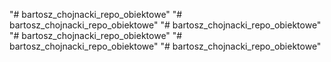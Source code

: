 "# bartosz_chojnacki_repo_obiektowe" 
"# bartosz_chojnacki_repo_obiektowe" 
"# bartosz_chojnacki_repo_obiektowe" 
"# bartosz_chojnacki_repo_obiektowe" 
"# bartosz_chojnacki_repo_obiektowe" 
"# bartosz_chojnacki_repo_obiektowe" 
